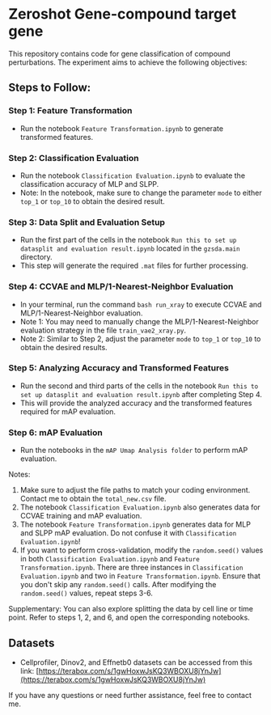 # Zeroshot Gene-compound target gene

This repository contains code for gene classification of compound perturbations. The experiment aims to achieve the following objectives:

## Steps to Follow:

### Step 1: Feature Transformation
- Run the notebook `Feature Transformation.ipynb` to generate transformed features.

### Step 2: Classification Evaluation
- Run the notebook `Classification Evaluation.ipynb` to evaluate the classification accuracy of MLP and SLPP.
- Note: In the notebook, make sure to change the parameter `mode` to either `top_1` or `top_10` to obtain the desired result.

### Step 3: Data Split and Evaluation Setup
- Run the first part of the cells in the notebook `Run this to set up datasplit and evaluation result.ipynb` located in the `gzsda.main` directory.
- This step will generate the required `.mat` files for further processing.

### Step 4: CCVAE and MLP/1-Nearest-Neighbor Evaluation
- In your terminal, run the command `bash run_xray` to execute CCVAE and MLP/1-Nearest-Neighbor evaluation.
- Note 1: You may need to manually change the MLP/1-Nearest-Neighbor evaluation strategy in the file `train_vae2_xray.py`.
- Note 2: Similar to Step 2, adjust the parameter `mode` to `top_1` or `top_10` to obtain the desired results.

### Step 5: Analyzing Accuracy and Transformed Features
- Run the second and third parts of the cells in the notebook `Run this to set up datasplit and evaluation result.ipynb` after completing Step 4.
- This will provide the analyzed accuracy and the transformed features required for mAP evaluation.

### Step 6: mAP Evaluation
- Run the notebooks in the `mAP Umap Analysis folder` to perform mAP evaluation.

Notes:
1. Make sure to adjust the file paths to match your coding environment. Contact me to obtain the `total_new.csv` file.
2. The notebook `Classification Evaluation.ipynb` also generates data for CCVAE training and mAP evaluation.
3. The notebook `Feature Transformation.ipynb` generates data for MLP and SLPP mAP evaluation. Do not confuse it with `Classification Evaluation.ipynb`!
4. If you want to perform cross-validation, modify the `random.seed()` values in both `Classification Evaluation.ipynb` and `Feature Transformation.ipynb`. There are three instances in `Classification Evaluation.ipynb` and two in `Feature Transformation.ipynb`. Ensure that you don't skip any `random.seed()` calls. After modifying the `random.seed()` values, repeat steps 3-6.

Supplementary: You can also explore splitting the data by cell line or time point. Refer to steps 1, 2, and 6, and open the corresponding notebooks.

## Datasets
- Cellprofiler, Dinov2, and Effnetb0 datasets can be accessed from this link: [https://terabox.com/s/1gwHoxwJsKQ3WBOXU8jYnJw](https://terabox.com/s/1gwHoxwJsKQ3WBOXU8jYnJw)

If you have any questions or need further assistance, feel free to contact me.
